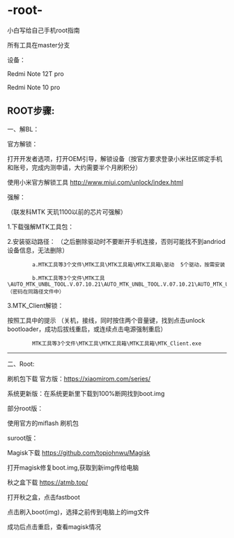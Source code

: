 # -root-
小白写给自己手机root指南

所有工具在master分支

设备：

Redmi Note 12T pro

Redmi Note 10 pro

ROOT步骤:
-----------------------------------------------------------------------------------------------------------------------------
一、解BL：

官方解锁：

打开开发者选项，打开OEM引导，解锁设备（按官方要求登录小米社区绑定手机和账号，完成内测申请，大约需要半个月刷积分）

使用小米官方解锁工具 http://www.miui.com/unlock/index.html   

强解：

（联发科MTK 天玑1100以前的芯片可强解）

1.下载强解MTK工具包：

2.安装驱动路径：   （之后删除驱动时不要断开手机连接，否则可能找不到andriod设备信息，无法删除）
            
            a.MTK工具等3个文件\MTK工具\MTK工具箱\MTK工具箱\驱动  5个驱动，按需安装
      
            b.MTK工具等3个文件\MTK工具\AUTO_MTK_UNBL_TOOL.V.07.10.21\AUTO_MTK_UNBL_TOOL.V.07.10.21\AUTO_MTK_UNBL_TOOL.V.07.10.21.exe（密码在同路径文件中）

3.MTK_Client解锁：

按照工具中的提示 （关机，接线，同时按住两个音量键，找到点击unlock bootloader，成功后拔线重启，或连续点击电源强制重启）

            MTK工具等3个文件\MTK工具\MTK工具箱\MTK工具箱\MTK_Client.exe



----------------------------------------------------------------------------------------------------------------------------

二、Root: 

刷机包下载 官方版：https://xiaomirom.com/series/

系统更新版：在系统更新里下载到100%断网找到boot.img

部分root版：

使用官方的miflash 刷机包

suroot版：

Magisk下载  https://github.com/topjohnwu/Magisk

打开magisk修复boot.img,获取到新img传给电脑

秋之盒下载 https://atmb.top/

打开秋之盒，点击fastboot

点击刷入boot(img)，选择之前传到电脑上的img文件

成功后点击重启，查看magisk情况

                
